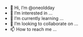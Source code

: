 - 👋 Hi, I’m @oneoldday
- 👀 I’m interested in ...
- 🌱 I’m currently learning ...
- 💞️ I’m looking to collaborate on ...
- 📫 How to reach me ...

<!---
oneoldday/oneoldday is a ✨ special ✨ repository because its `README.md` (this file) appears on your GitHub profile.
You can click the Preview link to take a look at your changes.
--->
